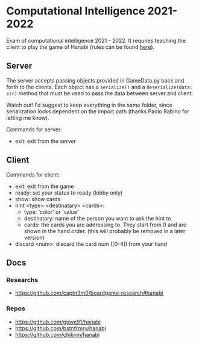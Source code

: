 # Computational Intelligence 2021-2022

Exam of computational intelligence 2021 - 2022. It requires teaching the client to play the game of Hanabi (rules can be found [here](https://www.spillehulen.dk/media/102616/hanabi-card-game-rules.pdf)).

## Server

The server accepts passing objects provided in GameData.py back and forth to the clients.
Each object has a `serialize()` and a `deserialize(data: str)` method that must be used to pass the data between server and client.

Watch out! I'd suggest to keep everything in the same folder, since serialization looks dependent on the import path (thanks Paolo Rabino for letting me know).

Commands for server:

- exit: exit from the server

## Client

Commands for client:

- exit: exit from the game
- ready: set your status to ready (lobby only)
- show: show cards
- hint \<type> \<destinatary> \<cards>:
  - type: 'color' or 'value'
  - destinatary: name of the person you want to ask the hint to
  - cards: the cards you are addressing to. They start from 0 and are shown in the hand order. (this will probably be removed in a later version)
- discard \<num>: discard the card _num_ (\[0-4]) from your hand

## Docs

### Researchs

- https://github.com/captn3m0/boardgame-research#hanabi

### Repos

- https://github.com/giove91/hanabi
- https://github.com/bstnfrmry/hanabi
- https://github.com/chikinn/hanabi
